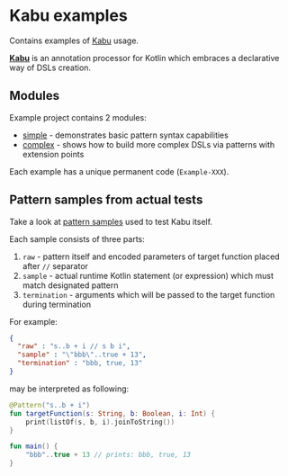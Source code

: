 
# Kabu examples

Contains examples of [Kabu](https://github.com/bipokot/Kabu) usage.

**[Kabu](https://github.com/bipokot/Kabu)** is an annotation processor for Kotlin which embraces a declarative way of DSLs creation.

## Modules
Example project contains 2 modules:
- [simple](https://github.com/bipokot/KabuExamples/tree/master/simple) - demonstrates basic pattern syntax capabilities
- [complex](https://github.com/bipokot/KabuExamples/tree/master/complex) - shows how to build more complex DSLs via patterns with extension points

Each example has a unique permanent code (`Example-XXX`).

## Pattern samples from actual tests

Take a look at [pattern samples](doc/samples) used to test Kabu itself.

Each sample consists of three parts:
1. `raw` - pattern itself and encoded parameters of target function placed after `//` separator
2. `sample` - actual runtime Kotlin statement (or expression) which must match designated pattern
3. `termination` - arguments which will be passed to the target function during termination

For example:
```json
{
  "raw" : "s..b + i // s b i",
  "sample" : "\"bbb\"..true + 13",
  "termination" : "bbb, true, 13"
}
```
may be interpreted as following:
```kotlin
@Pattern("s..b + i")
fun targetFunction(s: String, b: Boolean, i: Int) {
    print(listOf(s, b, i).joinToString())
}

fun main() {
    "bbb"..true + 13 // prints: bbb, true, 13
}
```

